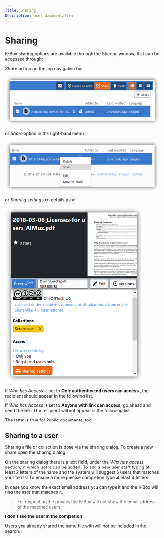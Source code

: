 ```yaml
---
Title: Sharing
Description: user documentation
---
```


# Sharing

K-Box sharing options are available through the Sharing window, that can be accessed through:

_Share_ button on the top navigation bar 

![share-nav](./images/share-nav.PNG)

or _Share_ option in the right-hand menu

![share-menu](./images/share-menu.PNG)

or _Sharing settings_ on details panel

![share-panel](./images/share-panel.PNG)


If _Who has Access_ is set to **Only authenticated users can access** , the recipient should appear in the following list.

If _Who has Access_ is set to **Anyone with link can access**, go ahead and send the link. 
The recipient will not appear in the following list. 

The latter is true for Public documents, too.

## Sharing to a user

Sharing a file or collection is done via the sharing dialog. To create a new share open the sharing dialog.

On the sharing dialog there is a text field, under the _Who has access_ section, in which users can be added. 
To add a new user start typing at least 2 letters of the name and the system will suggest 6 users that 
matches your terms. To ensure a more precise completion type at least 4 letters.

In case you know the exact email address you can type it and the K-Box will find the user that matches it.

> For respecting the privacy the K-Box will not show the email address of the matched users.

**I don't see the user in the completion**

Users you already shared the same file with will not be included in the search.
